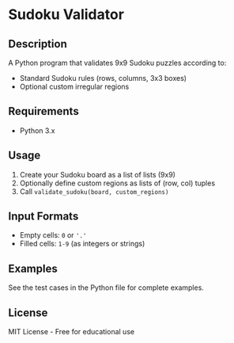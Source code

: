 # Sudoku Validator

## Description
A Python program that validates 9x9 Sudoku puzzles according to:
- Standard Sudoku rules (rows, columns, 3x3 boxes)
- Optional custom irregular regions

## Requirements
- Python 3.x

## Usage
1. Create your Sudoku board as a list of lists (9x9)
2. Optionally define custom regions as lists of (row, col) tuples
3. Call `validate_sudoku(board, custom_regions)`

## Input Formats
- Empty cells: `0` or `'.'`
- Filled cells: `1-9` (as integers or strings)

## Examples
See the test cases in the Python file for complete examples.

## License
MIT License - Free for educational use
